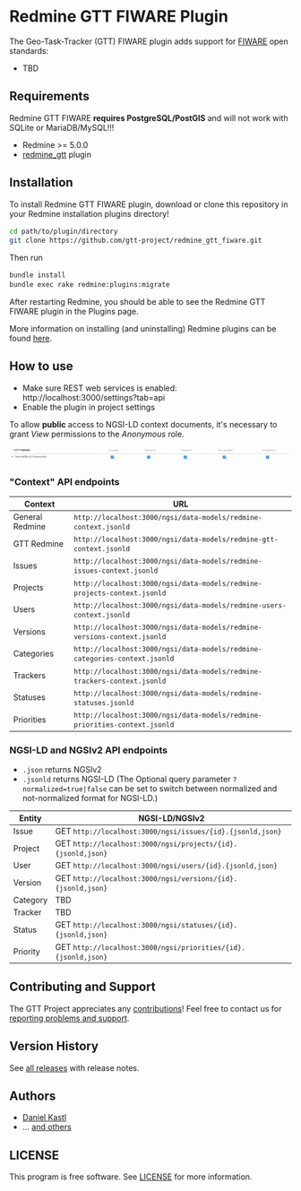 # Redmine GTT FIWARE Plugin

The Geo-Task-Tracker (GTT) FIWARE plugin adds support for [FIWARE](https://www.fiware.org/)
open standards:

- TBD

## Requirements

Redmine GTT FIWARE **requires PostgreSQL/PostGIS** and will not work with SQLite
or MariaDB/MySQL!!!

- Redmine >= 5.0.0
- [redmine_gtt](https://github.com/gtt-project/redmine_gtt/) plugin

## Installation

To install Redmine GTT FIWARE plugin, download or clone this repository in your
Redmine installation plugins directory!

```sh
cd path/to/plugin/directory
git clone https://github.com/gtt-project/redmine_gtt_fiware.git
```

Then run

```sh
bundle install
bundle exec rake redmine:plugins:migrate
```

After restarting Redmine, you should be able to see the Redmine GTT FIWARE
plugin in the Plugins page.

More information on installing (and uninstalling) Redmine plugins can be found
[here](http://www.redmine.org/wiki/redmine/Plugins).

## How to use

- Make sure REST web services is enabled: http://localhost:3000/settings?tab=api
- Enable the plugin in project settings

To allow **public** access to NGSI-LD context documents, it's necessary to grant *View*
permissions to the *Anonymous* role.

![Plugin permissions](doc/permissions.png)

### "Context" API endpoints

| Context          | URL                                                       |
|------------------|-----------------------------------------------------------|
| General Redmine  | `http://localhost:3000/ngsi/data-models/redmine-context.jsonld` |
| GTT Redmine      | `http://localhost:3000/ngsi/data-models/redmine-gtt-context.jsonld` |
| Issues           | `http://localhost:3000/ngsi/data-models/redmine-issues-context.jsonld` |
| Projects         | `http://localhost:3000/ngsi/data-models/redmine-projects-context.jsonld` |
| Users            | `http://localhost:3000/ngsi/data-models/redmine-users-context.jsonld` |
| Versions         | `http://localhost:3000/ngsi/data-models/redmine-versions-context.jsonld` |
| Categories       | `http://localhost:3000/ngsi/data-models/redmine-categories-context.jsonld` |
| Trackers         | `http://localhost:3000/ngsi/data-models/redmine-trackers-context.jsonld` |
| Statuses         | `http://localhost:3000/ngsi/data-models/redmine-statuses.jsonld` |
| Priorities       | `http://localhost:3000/ngsi/data-models/redmine-priorities-context.jsonld` |

### NGSI-LD and NGSIv2 API endpoints

- `.json` returns NGSIv2
- `.jsonld` returns NGSI-LD (The Optional query parameter `?normalized=true|false`
  can be set to switch between normalized and not-normalized format for NGSI-LD.)

| Entity    | NGSI-LD/NGSIv2                                                 |
|-----------|----------------------------------------------------------------|
| Issue     | GET `http://localhost:3000/ngsi/issues/{id}.{jsonld,json}`     |
| Project   | GET `http://localhost:3000/ngsi/projects/{id}.{jsonld,json}`   |
| User      | GET `http://localhost:3000/ngsi/users/{id}.{jsonld,json}`      |
| Version   | GET `http://localhost:3000/ngsi/versions/{id}.{jsonld,json}`   |
| Category  | TBD                                                            |
| Tracker   | TBD                                                            |
| Status    | GET `http://localhost:3000/ngsi/statuses/{id}.{jsonld,json}`   |
| Priority  | GET `http://localhost:3000/ngsi/priorities/{id}.{jsonld,json}` |

## Contributing and Support

The GTT Project appreciates any [contributions](https://github.com/gtt-project/.github/blob/main/CONTRIBUTING.md)!
Feel free to contact us for [reporting problems and support](https://github.com/gtt-project/.github/blob/main/CONTRIBUTING.md).

## Version History

See [all releases](https://github.com/gtt-project/redmine_gtt_fiware/releases)
with release notes.

## Authors

- [Daniel Kastl](https://github.com/dkastl)
- ... [and others](https://github.com/gtt-project/redmine_gtt_fiware/graphs/contributors)

## LICENSE

This program is free software. See [LICENSE](LICENSE) for more information.
